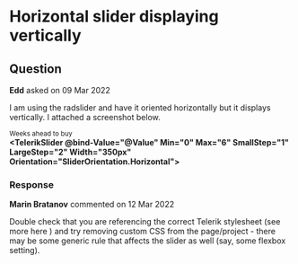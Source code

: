 # Horizontal slider displaying vertically

## Question

**Edd** asked on 09 Mar 2022

I am using the radslider and have it oriented horizontally but it displays vertically. I attached a screenshot below. <div class="column is-half"> <small>Weeks ahead to buy</small><br /> <strong><TelerikSlider @bind-Value="@Value" Min="0" Max="6" SmallStep="1" LargeStep="2" Width="350px" Orientation="SliderOrientation.Horizontal"> </TelerikSlider></strong> </div>

### Response

**Marin Bratanov** commented on 12 Mar 2022

Double check that you are referencing the correct Telerik stylesheet (see more here ) and try removing custom CSS from the page/project - there may be some generic rule that affects the slider as well (say, some flexbox setting).
